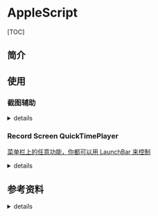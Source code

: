 # AppleScript

[TOC]

## 简介

## 使用

### 截图辅助


<details>
<summary>details</summary>

```applescript
# 初始状态：显示桌面图标、显示菜单栏、隐藏程序坞（Dock）

# 隐藏除当前（frontmost）app之外的所有app
tell application "System Events"
        keystroke (key code b using {option down, command down})
end tell
 
# 隐藏桌面图标
do shell script "defaults write com.apple.finder CreateDesktop -bool false;killall Finder"
 
# 自动隐藏和显示菜单栏
tell application "System Preferences" to reveal the ¬
        anchor named "main" of ¬
        pane id "com.apple.preference.general"
 
tell application "System Events" to tell ¬
        process "System Preferences" to tell ¬
        window "通用" to tell ¬
        checkbox "自动隐藏和显示菜单栏" to ¬
        perform action "AXPress"
 
quit application "System Preferences"
 
delay 0.2
 
# 调用系统快捷键 Shift + Command + 3截取全屏# 1 想区域截图请把key code 20 改为21（对应键盘上的4）或22（对应键盘上的5）
# 2 想把截图截取到剪贴板，请在花括号内增加【control down,】
# 上述1、2可以混用，请自由发挥
tell application "System Events"
        keystroke (key code 20 using {shift down, command down})
end tell
 
# 延迟10秒，可自行更改
delay 10
 
# 显示桌面图标
do shell script "defaults write com.apple.finder CreateDesktop -bool true;killall Finder"
 
# 自动隐藏和显示菜单栏
tell application "System Preferences" to reveal the ¬
        anchor named "main" of ¬
        pane id "com.apple.preference.general"
 
tell application "System Events" to tell ¬
        process "System Preferences" to tell ¬
        window "通用" to tell ¬
        checkbox "自动隐藏和显示菜单栏" to ¬
        perform action "AXPress"
 
quit application "System Preferences"
```

</details>



### Record Screen QuickTimePlayer
[菜单栏上的任意功能，你都可以用 LaunchBar 来控制](https://sspai.com/post/39282)

<details>
<summary>details</summary>

```applescript
activate application "QuickTime Player"
tell application "System Events"
    tell process "QuickTime Player"
        set frontmost to true
        # 选择菜单栏上的文件「菜单」中的「新建屏幕录制」
        click menu item "新建屏幕录制" of menu "文件" of menu bar 1
        # 等待「屏幕录制」窗口出现
        repeat until exists window "屏幕录制"
        end repeat
        # 按下空格键
        tell application "System Events" to keystroke " "
    end tell
end tell
```

</details>


## 参考资料

<details>
<summary>details</summary>

### [Toggle Night Shift](https://forum.keyboardmaestro.com/t/toggle-night-shift/11175)


### [Toggle dark mode](https://forum.keyboardmaestro.com/t/keyboard-maestro-8-2-4-toggle-dark-mode-macro/12524)

### [手把手教你用 AppleScript 模拟鼠标键盘操作，实现 macOS 系统的自动化操作 - 少数派](https://sspai.com/post/43758)

### [Mac OS X巧用AppleScript 制作网络位置切换自动化脚本（自动配置PAC 文件） | DeveWork](https://devework.com/automatic-proxy-configuration-pac-applescript.html)


### [教程《一键切换声音输出》音箱耳机声卡切换](https://bbs.feng.com/read-htm-tid-10060724.html)


### [使用 AppleScript、Tags 和 Alfred 重新打造文件管理和搜索系统 - 少数派](https://sspai.com/post/42859)


### [AppleScript 入门：探索 macOS 自动化 - 少数派](https://sspai.com/post/46912?from=pricetag)



### [Mac AppleScript 自动完成按键](https://www.cnblogs.com/ficow/p/5574882.html)



### [Complete list of AppleScript key codes](https://eastmanreference.com/complete-list-of-applescript-key-codes)



### [关于AppleScript一些记录](https://bukkake.iteye.com/blog/828322)



### [AppleScript入门](https://www.cnblogs.com/whyandinside/archive/2013/05/01/3052767.html)



### [AppleScript for Python Programmers (Comparison Chart), by Aurelio Jargas](https://aurelio.net/articles/applescript-vs-python.html)

</details>


